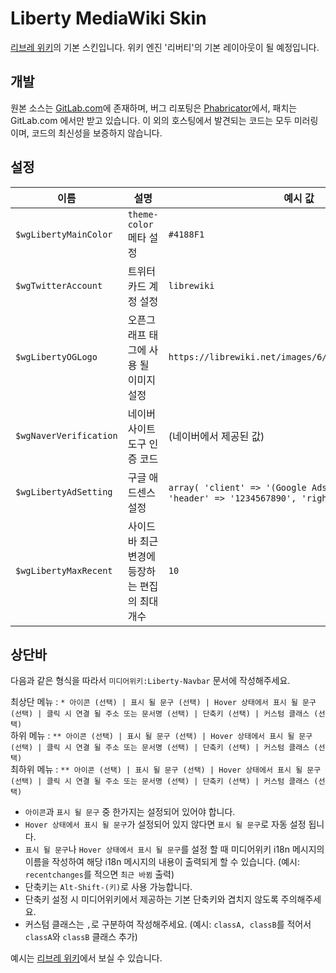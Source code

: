 # Liberty MediaWiki Skin

[리브레 위키](https://librewiki.net)의 기본 스킨입니다. 위키 엔진 '리버티'의 기본 레이아웃이 될 예정입니다.

## 개발

원본 소스는 [GitLab.com](https://gitlab.com/librewiki/Liberty-MW-Skin)에 존재하며, 버그 리포팅은 [Phabricator](https://issue.librewiki.net/)에서, 패치는 GitLab.com 에서만 받고 있습니다. 이 외의 호스팅에서 발견되는 코드는 모두 미러링이며, 코드의 최신성을 보증하지 않습니다.

## 설정

| 이름 | 설명 | 예시 값 | 기본 값 |
| ---- | ---- | ---- | ---- |
| `$wgLibertyMainColor` | `theme-color` 메타 설정 | `#4188F1` | `#4188F1` |
| `$wgTwitterAccount` | 트위터 카드 계정 설정 | `librewiki` | (없음) |
| `$wgLibertyOGLogo` | 오픈그래프 태그에 사용 될 이미지 설정 | `https://librewiki.net/images/6/6a/Libre_favicon.png` | `$wgLogo`의 값 |
| `$wgNaverVerification` | 네이버 사이트 도구 인증 코드 | (네이버에서 제공된 값) | (없음) |
| `$wgLibertyAdSetting` | 구글 애드센스 설정 | `array( 'client' => '(Google Adsense에서 제공한 값)', 'header' => '1234567890', 'right' => '0987654321' )` | (없음) |
| `$wgLibertyMaxRecent` | 사이드바 최근 변경에 등장하는 편집의 최대 개수 | `10` | `10` |

## 상단바
다음과 같은 형식을 따라서 `미디어위키:Liberty-Navbar` 문서에 작성해주세요.  

최상단 메뉴 : `* 아이콘 (선택) | 표시 될 문구 (선택) | Hover 상태에서 표시 될 문구 (선택) | 클릭 시 연결 될 주소 또는 문서명 (선택) | 단축키 (선택) | 커스텀 클래스 (선택)`  
하위 메뉴 : `** 아이콘 (선택) | 표시 될 문구 (선택) | Hover 상태에서 표시 될 문구 (선택) | 클릭 시 연결 될 주소 또는 문서명 (선택) | 단축키 (선택) | 커스텀 클래스 (선택)`  
최하위 메뉴 : `** 아이콘 (선택) | 표시 될 문구 (선택) | Hover 상태에서 표시 될 문구 (선택) | 클릭 시 연결 될 주소 또는 문서명 (선택) | 단축키 (선택) | 커스텀 클래스 (선택)`
* `아이콘`과 `표시 될 문구` 중 한가지는 설정되어 있어야 합니다.
* `Hover 상태에서 표시 될 문구`가 설정되어 있지 않다면 `표시 될 문구`로 자동 설정 됩니다.
* `표시 될 문구`나 `Hover 상태에서 표시 될 문구`를 설정 할 때 미디어위키 i18n 메시지의 이름을 작성하여 해당 i18n 메시지의 내용이 출력되게 할 수 있습니다. (예시: `recentchanges`를 적으면 `최근 바뀜` 출력)
* 단축키는 `Alt-Shift-(키)`로 사용 가능합니다.
* 단축키 설정 시 미디어위키에서 제공하는 기본 단축키와 겹치지 않도록 주의해주세요.
* 커스텀 클래스는 `,`로 구분하여 작성해주세요. (예시: `classA, classB`를 적어서 `classA`와 `classB` 클래스 추가)

예시는 [리브레 위키](https://librewiki.net/wiki/MediaWiki:Liberty-Navbar)에서 보실 수 있습니다. 
